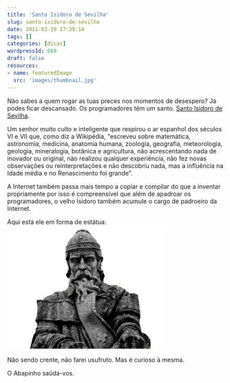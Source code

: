 ```yaml
---
title: 'Santo Isidoro de Sevilha'
slug: santo-isidoro-de-sevilha
date: 2011-03-20 17:29:14
tags: []
categories: [dicas]
wordpressId: 669
draft: false
resources:
- name: featuredImage
  src: 'images/thumbnail.jpg'
---
```

Não sabes a quem rogar as tuas preces nos momentos de desespero? Já podes ficar descansado. Os programadores têm um santo. [Santo Isidoro de Sevilha][1].

Um senhor muito culto e inteligente que respirou o ar espanhol dos séculos VI e VII que, como diz a Wikipédia, "escreveu sobre matemática, astronomia, medicina, anatomia humana, zoologia, geografia, meteorologia, geologia, mineralogia, botânica e agricultura, não acrescentando nada de inovador ou original, não realizou qualquer experiência, não fez novas observações ou reinterpretações e não descobriu nada, mas a influência na Idade média e no Renascimento foi grande".

A Internet também passa mais tempo a copiar e compilar do que a inventar propriamente por isso é compreensível que além de apadroar os programadores, o velho Isidoro também acumule o cargo de padroeiro da Internet.

Aqui está ele em forma de estátua:
![image][2]

Não sendo crente, não farei usufruto. Mas é curioso à mesma.

O Abapinho saúda-vos.

   [1]: http://pt.wikipedia.org/wiki/Isidoro_de_Sevilha
   [2]: images/santo_isidoro2.png (Santo Isidoro)

